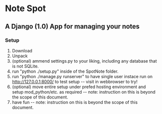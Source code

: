 # Note Spot
## A Django (1.0) App for managing your notes
### Setup
1.  Download
1.  Unpack
  1.  (optional) ammend settings.py to your liking, including any database that is not SQLite.
1.  run "python ./setup.py" inside of the SpotNote folder.
1.  run "python ./manage.py runserver" to have single user instace run on http://127.0.0.1:8000/ to test setup -- visit in webbrowser to try!
  1.  (optional) move entire setup under prefed hosting environment and setup mod_python/etc. as required -- note: instruction on this is beyond the scope of this document.
1.  have fun -- note: instruction on this is beyond the scope of this document.

